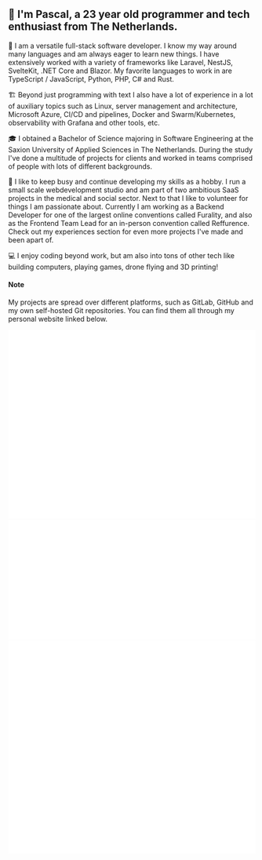 ## 👋 I'm Pascal, a 23 year old programmer and tech enthusiast from The Netherlands.

🤝 I am a versatile full-stack software developer. I know my way around many languages and am always eager to learn new things. I have extensively worked with a variety of frameworks like Laravel, NestJS, SvelteKit, .NET Core and Blazor. My favorite languages to work in are TypeScript / JavaScript, Python, PHP, C# and Rust.

🏗️ Beyond just programming with text I also have a lot of experience in a lot of auxiliary topics such as Linux, server management and architecture, Microsoft Azure, CI/CD and pipelines, Docker and Swarm/Kubernetes, observability with Grafana and other tools, etc.

🎓 I obtained a Bachelor of Science majoring in Software Engineering at the Saxion University of Applied Sciences in The Netherlands. During the study I've done a multitude of projects for clients and worked in teams comprised of people with lots of different backgrounds.

💼 I like to keep busy and continue developing my skills as a hobby. I run a small scale webdevelopment studio and am part of two ambitious SaaS projects in the medical and social sector. Next to that I like to volunteer for things I am passionate about. Currently I am working as a Backend Developer for one of the largest online conventions called Furality, and also as the Frontend Team Lead for an in-person convention called Reffurence. Check out my experiences section for even more projects I've made and been apart of.

💻 I enjoy coding beyond work, but am also into tons of other tech like building computers, playing games, drone flying and 3D printing!

#### **Note**

My projects are spread over different platforms, such as GitLab, GitHub and my own self-hosted Git repositories. You can find them all through my personal website linked below.

<picture>
  <img src="/github-metrics.svg" alt="Metrics">
</picture>
<br/>
<picture>
  <img src="/metrics.plugin.wakatime.svg" alt="Metrics">
</picture>
<picture>
  <img src="/metrics.plugin.steam.full.svg" alt="Metrics">
</picture>
